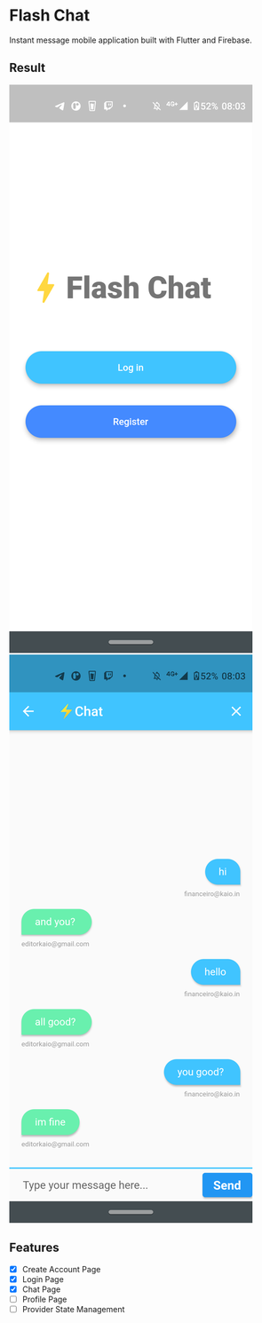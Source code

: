 # Flash Chat

Instant message mobile application built with Flutter and Firebase.

## Result
![Screenshot 1](./flutter_01.png)
![Screenshot 1](./flutter_02.png)

## Features
- [x] Create Account Page
- [x] Login Page
- [x] Chat Page
- [ ] Profile Page
- [ ] Provider State Management
